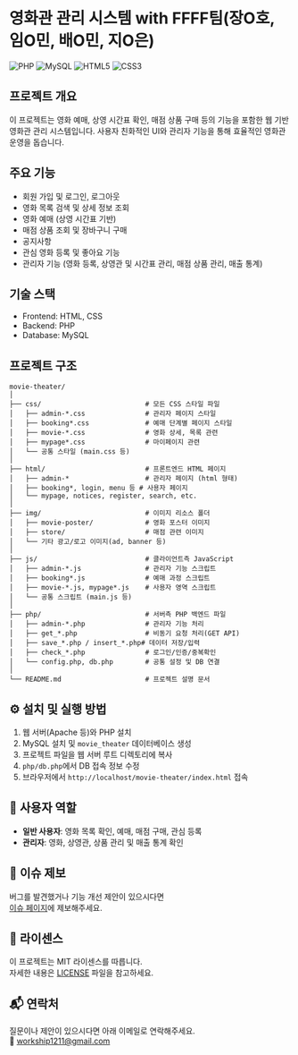 # 영화관 관리 시스템 with FFFF팀(장O호, 임O민, 배O민, 지O은)

![PHP](https://img.shields.io/badge/PHP-777BB4?style=for-the-badge&logo=php&logoColor=white)
![MySQL](https://img.shields.io/badge/MySQL-4479A1?style=for-the-badge&logo=mysql&logoColor=white)
![HTML5](https://img.shields.io/badge/HTML5-E34F26?style=for-the-badge&logo=html5&logoColor=white)
![CSS3](https://img.shields.io/badge/CSS3-1572B6?style=for-the-badge&logo=css3&logoColor=white)

## 프로젝트 개요
이 프로젝트는 영화 예매, 상영 시간표 확인, 매점 상품 구매 등의 기능을 포함한 웹 기반 영화관 관리 시스템입니다. 사용자 친화적인 UI와 관리자 기능을 통해 효율적인 영화관 운영을 돕습니다.

## 주요 기능
- 회원 가입 및 로그인, 로그아웃
- 영화 목록 검색 및 상세 정보 조회
- 영화 예매 (상영 시간표 기반)
- 매점 상품 조회 및 장바구니 구매
- 공지사항
- 관심 영화 등록 및 좋아요 기능
- 관리자 기능 (영화 등록, 상영관 및 시간표 관리, 매점 상품 관리, 매출 통계)

## 기술 스택
- Frontend: HTML, CSS
- Backend: PHP
- Database: MySQL

## 프로젝트 구조
```
movie-theater/
│
├── css/                          # 모든 CSS 스타일 파일
│   ├── admin-*.css               # 관리자 페이지 스타일
│   ├── booking*.css              # 예매 단계별 페이지 스타일
│   ├── movie-*.css               # 영화 상세, 목록 관련
│   ├── mypage*.css               # 마이페이지 관련
│   └── 공통 스타일 (main.css 등)
│
├── html/                         # 프론트엔드 HTML 페이지
│   ├── admin-*                   # 관리자 페이지 (html 형태)
│   ├── booking*, login, menu 등 # 사용자 페이지
│   └── mypage, notices, register, search, etc.
│
├── img/                          # 이미지 리소스 폴더
│   ├── movie-poster/             # 영화 포스터 이미지
│   ├── store/                    # 매점 관련 이미지
│   └── 기타 광고/로고 이미지(ad, banner 등)
│
├── js/                           # 클라이언트측 JavaScript
│   ├── admin-*.js                # 관리자 기능 스크립트
│   ├── booking*.js               # 예매 과정 스크립트
│   ├── movie-*.js, mypage*.js    # 사용자 영역 스크립트
│   └── 공통 스크립트 (main.js 등)
│
├── php/                          # 서버측 PHP 백엔드 파일
│   ├── admin-*.php               # 관리자 기능 처리
│   ├── get_*.php                 # 비동기 요청 처리(GET API)
│   ├── save_*.php / insert_*.php# 데이터 저장/입력
│   ├── check_*.php               # 로그인/인증/중복확인
│   └── config.php, db.php        # 공통 설정 및 DB 연결
│
└── README.md                     # 프로젝트 설명 문서

```

## ⚙️ 설치 및 실행 방법
1. 웹 서버(Apache 등)와 PHP 설치
2. MySQL 설치 및 `movie_theater` 데이터베이스 생성
3. 프로젝트 파일을 웹 서버 루트 디렉토리에 복사
4. `php/db.php`에서 DB 접속 정보 수정
5. 브라우저에서 `http://localhost/movie-theater/index.html` 접속

## 👤 사용자 역할
- **일반 사용자**: 영화 목록 확인, 예매, 매점 구매, 관심 등록
- **관리자**: 영화, 상영관, 상품 관리 및 매출 통계 확인

## 🐞 이슈 제보
버그를 발견했거나 기능 개선 제안이 있으시다면  
[이슈 페이지](workship1211@gmail.com)에 제보해주세요.

## 📄 라이센스
이 프로젝트는 MIT 라이센스를 따릅니다.  
자세한 내용은 [LICENSE](LICENSE) 파일을 참고하세요.

## 📬 연락처
질문이나 제안이 있으시다면 아래 이메일로 연락해주세요.  
📧 workship1211@gmail.com
